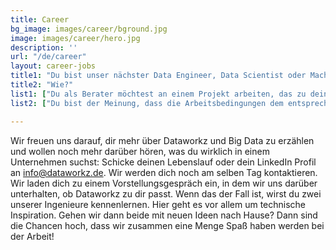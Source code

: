 ```yaml
---
title: Career
bg_image: images/career/bground.jpg
image: images/career/hero.jpg
description: ''
url: "/de/career"
layout: career-jobs
title1: "Du bist unser nächster Data Engineer, Data Scientist oder Machine Learning Engineer, weil:"
title2: "Wie?"
list1: ["Du als Berater möchtest an einem Projekt arbeiten, das zu deinem Ehrgeiz passt, mit einem Kunden, der auf deine Erfahrung eingeht und die Möglichkeit, weiterzuziehen, wenn du für das nächste Projekt bereit bist.","Du suchst nach Kollegen, die dich inspirieren. Und mit denen du auch gerne mal ein Bierchen trinken, Ski fahren, Konferenzen besuchen oder abends ausgehen würdest.","Du magst es, dich mit deinen Kollegen über Technik unterhalten zu können. Und beim Mario Kart Racing mit ihnen um den ersten Platz zu streiten."]
list2: ["Du bist der Meinung, dass die Arbeitsbedingungen dem entsprechen sollten, was du wert bist. Und dazu gehören natürlich ein Telefon und ein Laptop deiner Wahl, aber vor allem ein umfangreiches Weiterbildungspaket.","Und wenn du alle Pokemons hier herausziehst, geht das nächste Bier auf uns: Python, Java, Golang, R, Spark, Scala, Flink, Adabas, Kafka, pandas, numpy, tensorflow, pytorch, keras, jirachi, Seahorse, Databricks, Azure DevOps, Sagemaker, Hekaton, Big Query, Geodude, Dash, R-Shiny, Yolo, OpenCV, Snowflake, Glue, Azurill, Athena. Airflow, Kubernetes, Terraform, Arvados, Ambari, Ariados"]

---
```


Wir freuen uns darauf, dir mehr über Dataworkz und Big Data zu erzählen und wollen noch mehr darüber hören, was du wirklich in einem Unternehmen suchst: Schicke deinen Lebenslauf oder dein LinkedIn Profil an [info@dataworkz.de](mailto:info@dataworkz.de). Wir werden dich noch am selben Tag kontaktieren. Wir laden dich zu einem Vorstellungsgespräch ein, in dem wir uns darüber unterhalten, ob Dataworkz zu dir passt. Wenn das der Fall ist, wirst du zwei unserer Ingenieure kennenlernen. Hier geht es vor allem um technische Inspiration. Gehen wir dann beide mit neuen Ideen nach Hause? Dann sind die Chancen hoch, dass wir zusammen eine Menge Spaß haben werden bei der Arbeit!
